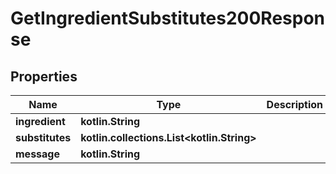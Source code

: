 
# GetIngredientSubstitutes200Response

## Properties
| Name | Type | Description | Notes |
| ------------ | ------------- | ------------- | ------------- |
| **ingredient** | **kotlin.String** |  |  |
| **substitutes** | **kotlin.collections.List&lt;kotlin.String&gt;** |  |  |
| **message** | **kotlin.String** |  |  |



